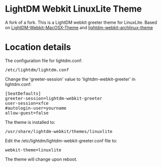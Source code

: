 LightDM Webkit LinuxLite Theme
==============================

A fork of a fork.
This is a LightDM webkit greeter theme for LinuxLite. Based on [LightDM-Webkit-MacOSX-Theme](http://github.com/Wattos/LightDM-Webkit-MacOSX-Theme) and [lightdm-webkit-archlinux-theme](https://github.com/shosca/lightdm-webkit-archlinux-theme)

Location details
================

The configuration file for lightdm.conf:

<pre>
/etc/lightdm/lightdm.conf
</pre>

Change the 'greeter-session' value to 'lightdm-webkit-greeter' in lightdm.conf:

<pre>
[SeatDefaults]
greeter-session=lightdm-webkit-greeter
user-session=xfce
#autologin-user=yourname
allow-guest=false
</pre>

The theme is installed to:

<pre>
/usr/share/lightdm-webkit/themes/linuxlite
</pre>

Edit the /etc/lightdm/lightdm-webkit-greeter.conf file to:

<pre>
webkit-theme=linuxlite
</pre>

The theme will change upon reboot.
